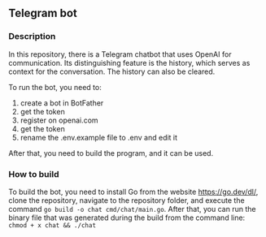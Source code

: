 ## Telegram bot

### Description

In this repository, there is a Telegram chatbot that uses OpenAI for communication. Its distinguishing feature is the history, which serves as context for the conversation. The history can also be cleared.

To run the bot, you need to:
1) create a bot in BotFather
2) get the token
3) register on openai.com
4) get the token
5) rename the .env.example file to .env and edit it

After that, you need to build the program, and it can be used.

### How to build

To build the bot, you need to install Go from the website https://go.dev/dl/, clone the repository, navigate to the repository folder, and execute the command `go build -o chat cmd/chat/main.go`. After that, you can run the binary file that was generated during the build from the command line: `chmod + x chat && ./chat`